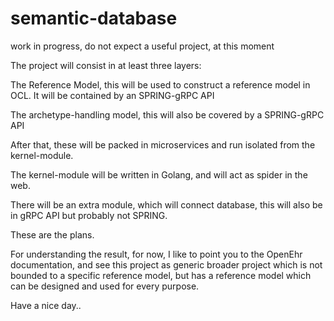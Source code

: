 # semantic-database

work in progress, do not expect a useful project, at this moment

The project will consist in at least three layers:

The Reference Model, this will be used to construct a reference model in OCL. It will be contained by an SPRING-gRPC API

The archetype-handling model, this will also be covered by a SPRING-gRPC API

After that, these will be packed in microservices and run isolated from the kernel-module.

The kernel-module will be written in Golang, and will act as spider in the web.

There will be an extra module, which will connect database, this will also be in gRPC API but probably not SPRING.

These are the plans.

For understanding the result, for now, I like to point you to the OpenEhr documentation, and see this project as generic broader project which is not bounded to a specific reference model, but has a reference model which can be designed and used for every purpose.

Have a nice day..

